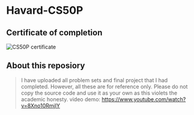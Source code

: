 # Havard-CS50P
## Certificate of completion
![CS50P certificate](https://github.com/Pius0405/Havard-CS50P/assets/129606768/252a7b0d-509d-43cb-be1f-44a7f88fbec4)
## About this reposiory
> I have uploaded all problem sets and final project that I had completed. However, all these are for reference only. Please do not copy the source code and use it as your own as this violets the academic honesty.
> video demo: https://www.youtube.com/watch?v=8Xno10RmjIY



